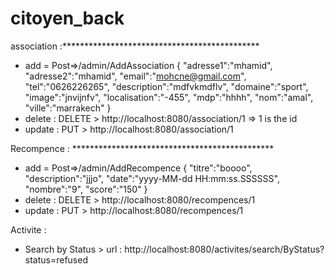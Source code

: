 # citoyen_back

association :*********************************************
- add = Post=>/admin/AddAssociation
{
	"adresse1":"mhamid",
	"adresse2":"mhamid",
	"email":"mohcne@gmail.com",
	"tel":"0626226265",
	"description":"mdfvkmdflv",
	"domaine":"sport",
	"image":"jnvijnfv",
	"localisation":"-455",
	"mdp":"hhhh",
	"nom":"amal",
	"ville":"marrakech"
}
- delete : DELETE > http://localhost:8080/association/1 => 1 is the id
- update : PUT > http://localhost:8080/association/1 

Recompence : **********************************************
- add = Post=>/admin/AddRecompence
{
	"titre":"boooo",
	"description":"jjjo",
	"date":"yyyy-MM-dd HH:mm:ss.SSSSSS",
	"nombre":"9",
	"score":"150"
}
- delete : DELETE > http://localhost:8080/recompences/1
- update : PUT > http://localhost:8080/recompences/1

Activite :
- Search by Status > url : http://localhost:8080/activites/search/ByStatus?status=refused